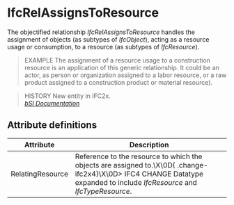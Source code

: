 IfcRelAssignsToResource
=======================
The objectified relationship _IfcRelAssignsToResource_ handles the assignment
of objects (as subtypes of _IfcObject_), acting as a resource usage or
consumption, to a resource (as subtypes of _IfcResource_).  
  
> EXAMPLE  The assignment of a resource usage to a construction resource is an
> application of this generic relationship. It could be an actor, as person or
> organization assigned to a labor resource, or a raw product assigned to a
> construction product or material resource).  
  
> HISTORY  New entity in IFC2x.  
[ _bSI
Documentation_](https://standards.buildingsmart.org/IFC/DEV/IFC4_2/FINAL/HTML/schema/ifckernel/lexical/ifcrelassignstoresource.htm)


Attribute definitions
---------------------
| Attribute        | Description                                                                                                                                                               |
|------------------|---------------------------------------------------------------------------------------------------------------------------------------------------------------------------|
| RelatingResource | Reference to the resource to which the objects are assigned to.\X\0D{ .change-ifc2x4}\X\0D> IFC4 CHANGE Datatype expanded to include _IfcResource_ and _IfcTypeResource_. |

